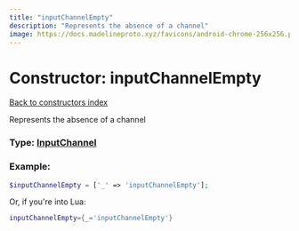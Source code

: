 ```yaml
---
title: "inputChannelEmpty"
description: "Represents the absence of a channel"
image: https://docs.madelineproto.xyz/favicons/android-chrome-256x256.png
---
```

# Constructor: inputChannelEmpty  
[Back to constructors index](index.md)



Represents the absence of a channel




### Type: [InputChannel](../types/InputChannel.md)


### Example:

```php
$inputChannelEmpty = ['_' => 'inputChannelEmpty'];
```  


Or, if you're into Lua:

```lua
inputChannelEmpty={_='inputChannelEmpty'}

```


